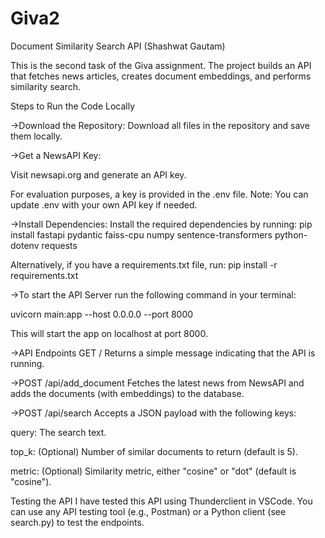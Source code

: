 # Giva2
Document Similarity Search API
(Shashwat Gautam)


This is the second task of the Giva assignment. The project builds an API that fetches news articles, creates document embeddings, and performs similarity search.

Steps to Run the Code Locally

->Download the Repository:
Download all files in the repository and save them locally.

->Get a NewsAPI Key:

Visit newsapi.org and generate an API key.

For evaluation purposes, a key is provided in the .env file.
Note: You can update .env with your own API key if needed.

->Install Dependencies:
Install the required dependencies by running:
pip install fastapi pydantic faiss-cpu numpy sentence-transformers python-dotenv requests

Alternatively, if you have a requirements.txt file, run:
pip install -r requirements.txt

->To start the API Server run the following command in your terminal:

uvicorn main:app --host 0.0.0.0 --port 8000

This will start the app on localhost at port 8000.

->API Endpoints
GET /
Returns a simple message indicating that the API is running.

->POST /api/add_document
Fetches the latest news from NewsAPI and adds the documents (with embeddings) to the database.

->POST /api/search
Accepts a JSON payload with the following keys:

query: The search text.

top_k: (Optional) Number of similar documents to return (default is 5).

metric: (Optional) Similarity metric, either "cosine" or "dot" (default is "cosine").

Testing the API
I have tested this API using Thunderclient in VSCode. You can use any API testing tool (e.g., Postman) or a Python client (see search.py) to test the endpoints.
